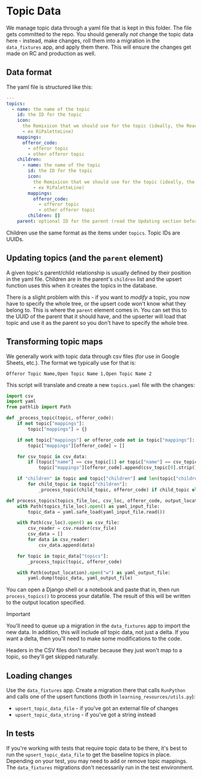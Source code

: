 # Topic Data

We manage topic data through a yaml file that is kept in this folder. The file gets committed to the repo. You should generally _not_ change the topic data here - instead, make changes, roll them into a migration in the `data_fixtures` app, and apply them there. This will ensure the changes get made on RC and production as well.

## Data format

The yaml file is structured like this:

```yaml
---
topics:
  - name: the name of the topic
    id: the ID for the topic
    icon:
      the Remixicon that we should use for the topic (ideally, the React version
      - ex RiPaletteLine)
    mappings:
      offeror_code:
        - offeror topic
        - other offeror topic
    children:
      - name: the name of the topic
        id: the ID for the topic
        icon:
          the Remixicon that we should use for the topic (ideally, the React version
          - ex RiPaletteLine)
        mappings:
          offeror_code:
            - offeror topic
            - other offeror topic
        children: []
	parent: optional ID for the parent (read the Updating section before using this)
```

Children use the same format as the items under `topics`. Topic IDs are UUIDs.

## Updating topics (and the `parent` element)

A given topic's parent/child relationship is usually defined by their position in the yaml file. Children are in the parent's `children` list and the upsert function uses this when it creates the topics in the database.

There is a slight problem with this - if you want to _modify_ a topic, you now have to specify the whole tree, or the upsert code won't know what they belong to. This is where the `parent` element comes in. You can set this to the UUID of the parent that it should have, and the upserter will load that topic and use it as the parent so you don't have to specify the whole tree.

## Transforming topic maps

We generally work with topic data through csv files (for use in Google Sheets, etc.). The format we typically use for that is:

```csv
Offeror Topic Name,Open Topic Name 1,Open Topic Name 2
```

This script will translate and create a new `topics.yaml` file with the changes:

```python
import csv
import yaml
from pathlib import Path

def _process_topic(topic, offeror_code):
	if not topic["mappings"]:
		topic["mappings"] = {}

	if not topic["mappings"] or offeror_code not in topic["mappings"]:
		topic["mappings"][offeror_code] = []

	for csv_topic in csv_data:
		if (topic["name"] == csv_topic[1] or topic["name"] == csv_topic[2]) and csv_topic[0] not in topic["mappings"][offeror_code]:
			topic["mappings"][offeror_code].append(csv_topic[0].strip())

	if "children" in topic and topic["children"] and len(topic["children"]) > 0:
		for child_topic in topic["children"]:
			_process_topic(child_topic, offeror_code) if child_topic else None

def process_topics(topics_file_loc, csv_loc, offeror_code, output_location):
	with Path(topics_file_loc).open() as yaml_input_file:
	    topic_data = yaml.safe_load(yaml_input_file.read())

	with Path(csv_loc).open() as csv_file:
	    csv_reader = csv.reader(csv_file)
	    csv_data = []
	    for data in csv_reader:
	        csv_data.append(data)

	for topic in topic_data["topics"]:
	    _process_topic(topic, offeror_code)

	with Path(output_location).open("w") as yaml_output_file:
		yaml.dump(topic_data, yaml_output_file)
```

You can open a Django shell or a notebook and paste that in, then run `process_topics()` to process your datafile. The result of this will be written to the output location specified.

> [!IMPORTANT]
> You'll need to queue up a migration in the `data_fixtures` app to import the new data. In addition, this will include _all_ topic data, not just a delta. If you want a delta, then you'll need to make some modifications to the code.

Headers in the CSV files don't matter because they just won't map to a topic, so they'll get skipped naturally.

## Loading changes

Use the `data_fixtures` app. Create a migration there that calls `RunPython` and calls one of the upsert functions (both in `learning_resources/utils.py`):

- `upsert_topic_data_file` - if you've got an external file of changes
- `upsert_topic_data_string` - if you've got a string instead

## In tests

If you're working with tests that require topic data to be there, it's best to run the `upsert_topic_data_file` to get the baseline topics in place. Depending on your test, you may need to add or remove topic mappings. The `data_fixtures` migrations don't necessarily run in the test environment.
